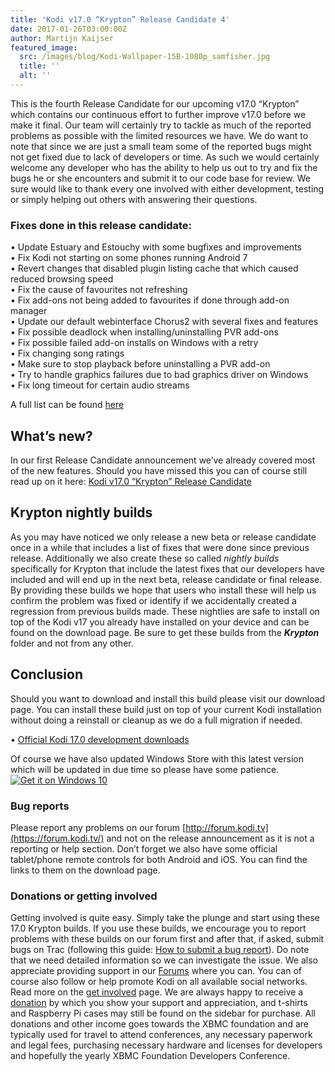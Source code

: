 ```yaml
---
title: 'Kodi v17.0 “Krypton” Release Candidate 4'
date: 2017-01-26T03:00:00Z
author: Martijn Kaijser
featured_image:
  src: /images/blog/Kodi-Wallpaper-15B-1080p_samfisher.jpg
  title: ''
  alt: ''
---
```

This is the fourth Release Candidate for our upcoming v17.0 “Krypton” which contains our continuous effort to further improve v17.0 before we make it final. Our team will certainly try to tackle as much of the reported problems as possible with the limited resources we have. We do want to note that since we are just a small team some of the reported bugs might not get fixed due to lack of developers or time. As such we would certainly welcome any developer who has the ability to help us out to try and fix the bugs he or she encounters and submit it to our code base for review. We sure would like to thank every one involved with either development, testing or simply helping out others with answering their questions.

 ### Fixes done in this release candidate:

 • Update Estuary and Estouchy with some bugfixes and improvements  
 • Fix Kodi not starting on some phones running Android 7  
 • Revert changes that disabled plugin listing cache that which caused reduced browsing speed  
 • Fix the cause of favourites not refreshing  
 • Fix add-ons not being added to favourites if done through add-on manager  
 • Update our default webinterface Chorus2 with several fixes and features  
 • Fix possible deadlock when installing/uninstalling PVR add-ons  
 • Fix possible failed add-on installs on Windows with a retry  
 • Fix changing song ratings  
 • Make sure to stop playback before uninstalling a PVR add-on  
 • Try to handle graphics failures due to bad graphics driver on Windows  
 • Fix long timeout for certain audio streams

 A full list can be found [here](https://github.com/xbmc/xbmc/milestone/98?closed=1)

 What’s new?
-----------

 In our first Release Candidate announcement we’ve already covered most of the new features. Should you have missed this you can of course still read up on it here: [Kodi v17.0 “Krypton” Release Candidate](/article/kodi-v170-krypton-release-candidate)

 Krypton nightly builds
----------------------

 As you may have noticed we only release a new beta or release candidate once in a while that includes a list of fixes that were done since previous release. Additionally we also create these so called *nightly builds* specifically for Krypton that include the latest fixes that our developers have included and will end up in the next beta, release candidate or final release. By providing these builds we hope that users who install these will help us confirm the problem was fixed or identify if we accidentally created a regression from previous builds made. These nightlies are safe to install on top of the Kodi v17 you already have installed on your device and can be found on the download page. Be sure to get these builds from the ***Krypton*** folder and not from any other.

 Conclusion
----------

 Should you want to download and install this build please visit our download page. You can install these build just on top of your current Kodi installation without doing a reinstall or cleanup as we do a full migration if needed.

 • [Official Kodi 17.0 development downloads](/download)

 Of course we have also updated Windows Store with this latest version which will be updated in due time so please have some patience.  
[![Get it on Windows 10](https://assets.windowsphone.com/f2f77ec7-9ba9-4850-9ebe-77e366d08adc/English_Get_it_Win_10_InvariantCulture_Default.png)](https://www.microsoft.com/p/kodi/9nblggh4t892?cid=koditvlinkbadge)

 ### Bug reports

 Please report any problems on our forum [http://forum.kodi.tv](https://forum.kodi.tv/) and not on the release announcement as it is not a reporting or help section. Don’t forget we also have some official tablet/phone remote controls for both Android and iOS. You can find the links to them on the download page.

 ### Donations or getting involved

 Getting involved is quite easy. Simply take the plunge and start using these 17.0 Krypton builds. If you use these builds, we encourage you to report problems with these builds on our forum first and after that, if asked, submit bugs on Trac (following this guide: [How to submit a bug report](https://kodi.wiki/view/HOW-TO:Submit_a_bug_report)). Do note that we need detailed information so we can investigate the issue. We also appreciate providing support in our [Forums](https://forum.kodi.tv/ "Kodi Forums") where you can. You can of course also follow or help promote Kodi on all available social networks. Read more on the [get involved](/get-involved) page. We are always happy to receive a [donation](/contribute/donate "Donate") by which you show your support and appreciation, and t-shirts and Raspberry Pi cases may still be found on the sidebar for purchase. All donations and other income goes towards the XBMC foundation and are typically used for travel to attend conferences, any necessary paperwork and legal fees, purchasing necessary hardware and licenses for developers and hopefully the yearly XBMC Foundation Developers Conference.

 